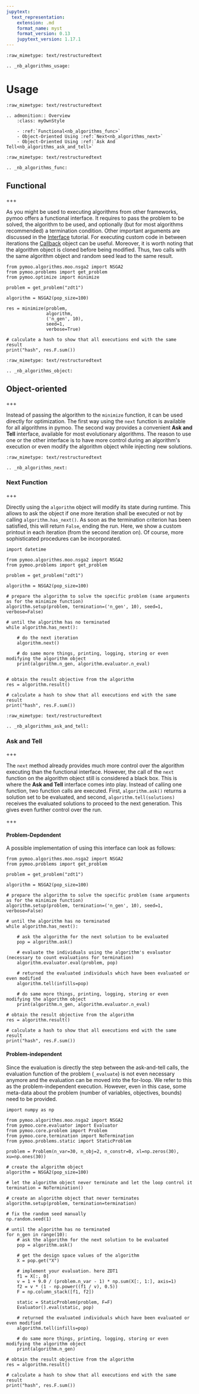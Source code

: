 ```yaml
---
jupytext:
  text_representation:
    extension: .md
    format_name: myst
    format_version: 0.13
    jupytext_version: 1.17.1
---
```


```{raw-cell}
:raw_mimetype: text/restructuredtext

.. _nb_algorithms_usage:
```

# Usage

```{raw-cell}
:raw_mimetype: text/restructuredtext

.. admonition:: Overview
    :class: myOwnStyle
    
    - :ref:`Functional<nb_algorithms_func>` 
    - Object-Oriented Using :ref:`Next<nb_algorithms_next>` 
    - Object-Oriented Using :ref:`Ask And Tell<nb_algorithms_ask_and_tell>`
```

```{raw-cell}
:raw_mimetype: text/restructuredtext

.. _nb_algorithms_func:
```

## Functional

+++

As you might be used to executing algorithms from other frameworks, pymoo offers a functional interface. It requires to pass the problem to be solved, the algorithm to be used, and optionally (but for most algorithms recommended) a termination condition. Other important arguments are discussed in the [Interface](../interface/index.ipynb) tutorial. For executing custom code in between iterations the [Callback](../interface/callback.ipynb) object can be useful. Moreover, it is worth noting that the algorithm object is cloned before being modified. Thus, two calls with the same algorithm object and random seed lead to the same result.

```{code-cell} ipython3
from pymoo.algorithms.moo.nsga2 import NSGA2
from pymoo.problems import get_problem
from pymoo.optimize import minimize

problem = get_problem("zdt1")

algorithm = NSGA2(pop_size=100)

res = minimize(problem,
               algorithm,
               ('n_gen', 10),
               seed=1,
               verbose=True)

# calculate a hash to show that all executions end with the same result
print("hash", res.F.sum())
```

```{raw-cell}
:raw_mimetype: text/restructuredtext

.. _nb_algorithms_object:
```

## Object-oriented

+++

Instead of passing the algorithm to the `minimize` function, it can be used directly for optimization. The first way using the `next` function is available for all algorithms in pymoo. The second way provides a convenient **Ask and Tell** interface, available for most evolutionary algorithms. The reason to use one or the other interface is to have more control during an algorithm's execution or even modify the algorithm object while injecting new solutions.

```{raw-cell}
:raw_mimetype: text/restructuredtext

.. _nb_algorithms_next:
```

### Next Function

+++

Directly using the `algorithm` object will modify its state during runtime. This allows to ask the object if one more iteration shall be executed or not by calling `algorithm.has_next()`. As soon as the termination criterion has been satisfied, this will return `False`, ending the run. 
Here, we show a custom printout in each iteration (from the second iteration on). Of course, more sophisticated procedures can be incorporated.

```{code-cell} ipython3
import datetime

from pymoo.algorithms.moo.nsga2 import NSGA2
from pymoo.problems import get_problem

problem = get_problem("zdt1")

algorithm = NSGA2(pop_size=100)

# prepare the algorithm to solve the specific problem (same arguments as for the minimize function)
algorithm.setup(problem, termination=('n_gen', 10), seed=1, verbose=False)

# until the algorithm has no terminated
while algorithm.has_next():
    
    # do the next iteration
    algorithm.next()
    
    # do same more things, printing, logging, storing or even modifying the algorithm object
    print(algorithm.n_gen, algorithm.evaluator.n_eval)
    
    
# obtain the result objective from the algorithm
res = algorithm.result()

# calculate a hash to show that all executions end with the same result
print("hash", res.F.sum())
```

```{raw-cell}
:raw_mimetype: text/restructuredtext

.. _nb_algorithms_ask_and_tell:
```

### Ask and Tell

+++

The `next` method already provides much more control over the algorithm executing than the functional interface. However, the call of the `next` function on the algorithm object still is considered a black box. This is where the **Ask and Tell** interface comes into play. Instead of calling one function, two function calls are executed. First, `algorithm.ask()` returns a solution set to be evaluated, and second, `algorithm.tell(solutions)` receives the evaluated solutions to proceed to the next generation. This gives even further control over the run. 

+++

#### Problem-Depdendent

A possible implementation of using this interface can look as follows:

```{code-cell} ipython3
from pymoo.algorithms.moo.nsga2 import NSGA2
from pymoo.problems import get_problem

problem = get_problem("zdt1")

algorithm = NSGA2(pop_size=100)

# prepare the algorithm to solve the specific problem (same arguments as for the minimize function)
algorithm.setup(problem, termination=('n_gen', 10), seed=1, verbose=False)

# until the algorithm has no terminated
while algorithm.has_next():

    # ask the algorithm for the next solution to be evaluated
    pop = algorithm.ask()

    # evaluate the individuals using the algorithm's evaluator (necessary to count evaluations for termination)
    algorithm.evaluator.eval(problem, pop)

    # returned the evaluated individuals which have been evaluated or even modified
    algorithm.tell(infills=pop)

    # do same more things, printing, logging, storing or even modifying the algorithm object
    print(algorithm.n_gen, algorithm.evaluator.n_eval)

# obtain the result objective from the algorithm
res = algorithm.result()

# calculate a hash to show that all executions end with the same result
print("hash", res.F.sum())
```

#### Problem-independent

Since the evaluation is directly the step between the ask-and-tell calls, the evaluation function of the problem (`_evaluate`) is not even necessary anymore and the evaluation can be moved into the for-loop. We refer to this as the problem-independent execution. However, even in this case, some meta-data about the problem (number of variables, objectives, bounds) need to be provided.

```{code-cell} ipython3
import numpy as np

from pymoo.algorithms.moo.nsga2 import NSGA2
from pymoo.core.evaluator import Evaluator
from pymoo.core.problem import Problem
from pymoo.core.termination import NoTermination
from pymoo.problems.static import StaticProblem

problem = Problem(n_var=30, n_obj=2, n_constr=0, xl=np.zeros(30), xu=np.ones(30))

# create the algorithm object
algorithm = NSGA2(pop_size=100)

# let the algorithm object never terminate and let the loop control it
termination = NoTermination()

# create an algorithm object that never terminates
algorithm.setup(problem, termination=termination)

# fix the random seed manually
np.random.seed(1)

# until the algorithm has no terminated
for n_gen in range(10):
    # ask the algorithm for the next solution to be evaluated
    pop = algorithm.ask()

    # get the design space values of the algorithm
    X = pop.get("X")

    # implement your evaluation. here ZDT1
    f1 = X[:, 0]
    v = 1 + 9.0 / (problem.n_var - 1) * np.sum(X[:, 1:], axis=1)
    f2 = v * (1 - np.power((f1 / v), 0.5))
    F = np.column_stack([f1, f2])

    static = StaticProblem(problem, F=F)
    Evaluator().eval(static, pop)

    # returned the evaluated individuals which have been evaluated or even modified
    algorithm.tell(infills=pop)

    # do same more things, printing, logging, storing or even modifying the algorithm object
    print(algorithm.n_gen)

# obtain the result objective from the algorithm
res = algorithm.result()

# calculate a hash to show that all executions end with the same result
print("hash", res.F.sum())
```

